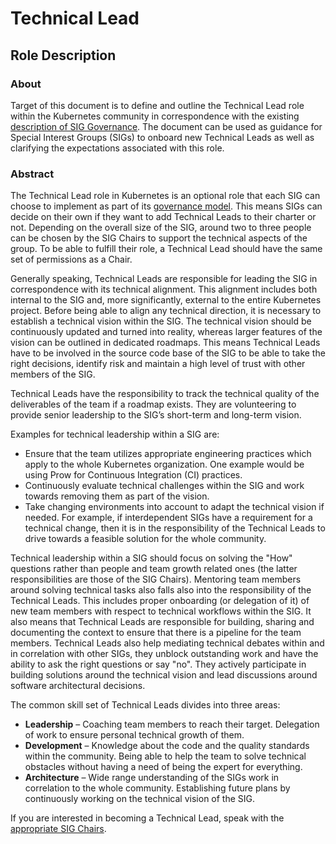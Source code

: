 # Technical Lead

## Role Description

### About

Target of this document is to define and outline the Technical Lead role within
the Kubernetes community in correspondence with the existing [description of SIG
Governance](/committee-steering/governance/sig-governance.md#tech-lead). The
document can be used as guidance for Special Interest Groups (SIGs) to onboard
new Technical Leads as well as clarifying the expectations associated with this
role.

### Abstract

The Technical Lead role in Kubernetes is an optional role that each SIG can
choose to implement as part of its [governance
model](http://git.k8s.io/community/committee-steering/governance/sig-governance.md#roles).
This means SIGs can decide on their own if they want to add Technical Leads to
their charter or not. Depending on the overall size of the SIG, around two to
three people can be chosen by the SIG Chairs to support the technical aspects of
the group. To be able to fulfill their role, a Technical Lead should have the
same set of permissions as a Chair.

Generally speaking, Technical Leads are responsible for leading the SIG in
correspondence with its technical alignment. This alignment includes both
internal to the SIG and, more significantly, external to the entire Kubernetes
project. Before being able to align any technical direction, it is necessary to
establish a technical vision within the SIG. The technical vision should be
continuously updated and turned into reality, whereas larger features of the
vision can be outlined in dedicated roadmaps. This means Technical Leads have to
be involved in the source code base of the SIG to be able to take the right
decisions, identify risk and maintain a high level of trust with other members
of the SIG.

Technical Leads have the responsibility to track the technical quality of the
deliverables of the team if a roadmap exists. They are volunteering to provide
senior leadership to the SIG’s short-term and long-term vision.

Examples for technical leadership within a SIG are:

- Ensure that the team utilizes appropriate engineering practices which apply to
  the whole Kubernetes organization. One example would be using Prow for
  Continuous Integration (CI) practices.
- Continuously evaluate technical challenges within the SIG and work towards
  removing them as part of the vision.
- Take changing environments into account to adapt the technical vision if
  needed. For example, if interdependent SIGs have a requirement for a technical
  change, then it is in the responsibility of the Technical Leads to drive
  towards a feasible solution for the whole community.

Technical leadership within a SIG should focus on solving the "How" questions
rather than people and team growth related ones (the latter responsibilities are
those of the SIG Chairs). Mentoring team members around solving technical tasks
also falls also into the responsibility of the Technical Leads. This includes
proper onboarding (or delegation of it) of new team members with respect to
technical workflows within the SIG. It also means that Technical Leads are
responsible for building, sharing and documenting the context to ensure that
there is a pipeline for the team members. Technical Leads also help mediating
technical debates within and in correlation with other SIGs, they unblock
outstanding work and have the ability to ask the right questions or say "no".
They actively participate in building solutions around the technical vision and
lead discussions around software architectural decisions.

The common skill set of Technical Leads divides into three areas:

- **Leadership** – Coaching team members to reach their target. Delegation of
  work to ensure personal technical growth of them.
- **Development** – Knowledge about the code and the quality standards within
  the community. Being able to help the team to solve technical obstacles
  without having a need of being the expert for everything.
- **Architecture** – Wide range understanding of the SIGs work in correlation to
  the whole community. Establishing future plans by continuously working on the
  technical vision of the SIG.

If you are interested in becoming a Technical Lead, speak with the [appropriate
SIG Chairs](https://github.com/kubernetes/community/blob/master/sig-list.md).
